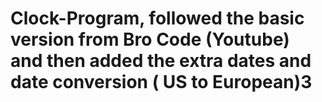 # Clock-Program, followed the basic version from Bro Code (Youtube) and then added the extra dates and date conversion ( US to European)3
